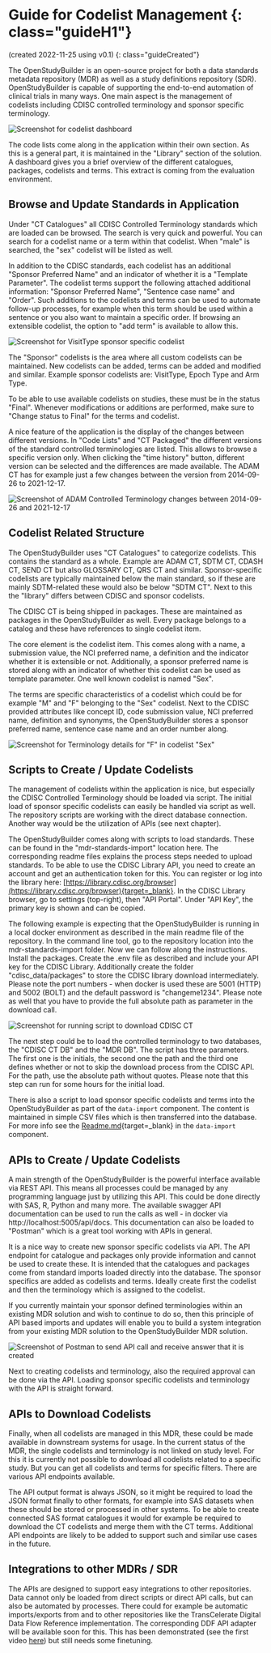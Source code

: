 # Guide for Codelist Management {: class="guideH1"}

(created 2022-11-25 using v0.1) 
{: class="guideCreated"}

The OpenStudyBuilder is an open-source project for both a data standards metadata repository (MDR) as well as a study definitions repository (SDR). OpenStudyBuilder is capable of supporting the end-to-end automation of clinical trials in many ways. One main aspect is the management of codelists including CDISC controlled terminology and sponsor specific terminology.

![Screenshot for codelist dashboard](./img/guide_codelist_01.png)

The code lists come along in the application within their own section. As this is a general part, it is maintained in the "Library" section of the solution. A dashboard gives you a brief overview of the different catalogues, packages, codelists and terms. This extract is coming from the evaluation environment.

## Browse and Update Standards in Application

Under "CT Catalogues" all CDISC Controlled Terminology standards which are loaded can be browsed. The search is very quick and powerful. You can search for a codelist name or a term within that codelist. When "male" is searched, the "sex" codelist will be listed as well.

In addition to the CDISC standards, each codelist has an additional "Sponsor Preferred Name" and an indicator of whether it is a "Template Parameter". The codelist terms support the following attached additional information: "Sponsor Preferred Name", "Sentence case name" and "Order". Such additions to the codelists and terms can be used to automate follow-up processes, for example when this term should be used within a sentence or you also want to maintain a specific order. If browsing an extensible codelist, the option to "add term" is available to allow this.

![Screenshot for VisitType sponsor specific codelist](./img/guide_codelist_02.png)

The "Sponsor" codelists is the area where all custom codelists can be maintained. New codelists can be added, terms can be added and modified and similar. Example sponsor codelists are: VisitType, Epoch Type and Arm Type.

To be able to use available codelists on studies, these must be in the status "Final". Whenever modifications or additions are performed, make sure to "Change status to Final" for the terms and codelist.

A nice feature of the application is the display of the changes between different versions. In "Code Lists" and "CT Packaged" the different versions of the standard controlled terminologies are listed. This allows to browse a specific version only. When clicking the "time history" button, different version can be selected and the differences are made available. The ADAM CT has for example just a few changes between the version from 2014-09-26 to 2021-12-17.

![Screenshot of ADAM Controlled Terminology changes between 2014-09-26 and 2021-12-17](./img/guide_codelist_03.png)

## Codelist Related Structure

The OpenStudyBuilder uses "CT Catalogues" to categorize codelists. This contains the standard as a whole. Example are ADAM CT, SDTM CT, CDASH CT, SEND CT but also GLOSSARY CT, QRS CT and similar. Sponsor-specific codelists are typically maintained below the main standard, so if these are mainly SDTM-related these would also be below "SDTM CT". Next to this the "library" differs between CDISC and sponsor codelists.

The CDISC CT is being shipped in packages. These are maintained as packages in the OpenStudyBuilder as well. Every package belongs to a catalog and these have references to single codelist item.

The core element is the codelist item. This comes along with a name, a submission value, the NCI preferred name, a definition and the indicator whether it is extensible or not. Additionally, a sponsor preferred name is stored along with an indicator of whether this codelist can be used as template parameter. One well known codelist is named "Sex". 

The terms are specific characteristics of a codelist which could be for example "M" and "F" belonging to the "Sex" codelist. Next to the CDISC provided attributes like concept ID, code submission value, NCI preferred name, definition and synonyms, the OpenStudyBuilder stores a sponsor preferred name, sentence case name and an order number along.

![Screenshot for Terminology details for "F"​ in codelist "Sex"​](./img/guide_codelist_04.png)

## Scripts to Create / Update Codelists

The management of codelists within the application is nice, but especially the CDISC Controlled Terminology should be loaded via script. The initial load of sponsor specific codelists can easily be handled via script as well. The repository scripts are working with the direct database connection. Another way would be the utilization of APIs (see next chapter).

The OpenStudyBuilder comes along with scripts to load standards. These can be found in the "mdr-standards-import" location here. The corresponding readme files explains the process steps needed to upload standards. To be able to use the CDISC Library API, you need to create an account and get an authentication token for this. You can register or log into the library here: [https://library.cdisc.org/browser](https://library.cdisc.org/browser){target=_blank}. In the CDISC Library browser, go to settings (top-right), then "API Portal". Under "API Key", the primary key is shown and can be copied.

The following example is expecting that the OpenStudyBuilder is running in a local docker environment as described in the main readme file of the repository. In the command line tool, go to the repository location into the mdr-standards-import folder. Now we can follow along the instructions. Install the packages. Create the .env file as described and include your API key for the CDISC Library. Additionally create the folder "cdisc_data/packages" to store the CDISC library download intermediately. Please note the port numbers - when docker is used these are 5001 (HTTP) and 5002 (BOLT) and the default password is "changeme1234". Please note as well that you have to provide the full absolute path as parameter in the download call.

![Screenshot for running script to download CDISC CT​](./img/guide_codelist_05.png)

The next step could be to load the controlled terminology to two databases, the "CDISC CT DB" and the "MDR DB". The script has three parameters. The first one is the initials, the second one the path and the third one defines whether or not to skip the download process from the CDISC API. For the path, use the absolute path without quotes. Please note that this step can run for some hours for the initial load.

There is also a script to load sponsor specific codelists and terms into the OpenStudyBuilder as part of the `data-import` component. The content is maintained in simple CSV files which is then transferred into the database.  For more info see the [Readme.md](https://gitlab.com/Novo-Nordisk/nn-public/openstudybuilder/OpenStudyBuilder-Solution/-/blob/main/data-import/README.md){target=_blank} in the `data-import` component. 

## APIs to Create / Update Codelists

A main strength of the OpenStudyBuilder is the powerful interface available via REST API. This means all processes could be managed by any programming language just by utilizing this API. This could be done directly with SAS, R, Python and many more. The available swagger API documentation can be used to run the calls as well - in docker via http://localhost:5005/api/docs. This documentation can also be loaded to "Postman" which is a great tool working with APIs in general.

It is a nice way to create new sponsor specific codelists via API. The API endpoint for catalogue and packages only provide information and cannot be used to create these. It is intended that the catalogues and packages come from standard imports loaded directly into the database. The sponsor specifics are added as codelists and terms. Ideally create first the codelist and then the terminology which is assigned to the codelist.

If you currently maintain your sponsor defined terminologies within an existing MDR solution and wish to continue to do so, then this principle of API based imports and updates will enable you to build a system integration from your existing MDR solution to the OpenStudyBuilder MDR solution.

![Screenshot of Postman to send API call and receive answer that it is created​](./img/guide_codelist_06.png)


Next to creating codelists and terminology, also the required approval can be done via the API. Loading sponsor specific codelists and terminology with the API is straight forward.

## APIs to Download Codelists

Finally, when all codelists are managed in this MDR, these could be made available in downstream systems for usage. In the current status of the MDR, the single codelists and terminology is not linked on study level. For this it is currently not possible to download all codelists related to a specific study. But you can get all codelists and terms for specific filters. There are various API endpoints available.

The API output format is always JSON, so it might be required to load the JSON format finally to other formats, for example into SAS datasets when these should be stored or processed in other systems. To be able to create connected SAS format catalogues it would for example be required to download the CT codelists and merge them with the CT terms. Additional API endpoints are likely to be added to support such and similar use cases in the future.

## Integrations to other MDRs / SDR

The APIs are designed to support easy integrations to other repositories. Data cannot only be loaded from direct scripts or direct API calls, but can also be automated by processes. There could for example be automatic imports/exports from and to other repositories like the TransCelerate Digital Data Flow Reference implementation. The corresponding DDF API adapter will be available soon for this. This has been demonstrated (see the first video [here](./info_ddf.md)) but still needs some finetuning.